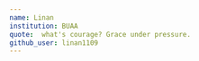 ```yaml
---
name: Linan
institution: BUAA
quote:  what's courage? Grace under pressure.
github_user: linan1109
---
```

